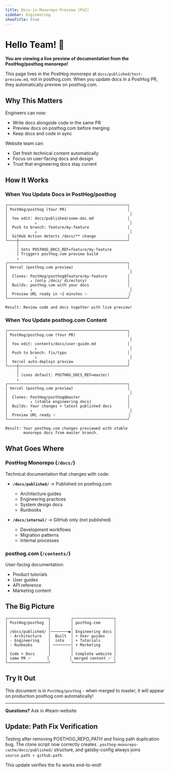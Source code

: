 ```yaml
---
title: Docs-in-Monorepo Preview (PoC)
sidebar: Engineering
showTitle: true
---
```


# Hello Team! 👋

**You are viewing a live preview of documentation from the PostHog/posthog monorepo!**

This page lives in the PostHog monorepo at `docs/published/test-preview.md`, not in posthog.com. When you update docs in a PostHog PR, they automatically preview on posthog.com.

## Why This Matters

Engineers can now:

- Write docs alongside code in the same PR
- Preview docs on posthog.com before merging
- Keep docs and code in sync

Website team can:

- Get fresh technical content automatically
- Focus on user-facing docs and design
- Trust that engineering docs stay current

## How It Works

### When You Update Docs in PostHog/posthog

```text
┌─────────────────────────────────────────────────────┐
│ PostHog/posthog (Your PR)                           │
│                                                      │
│  You edit: docs/published/some-doc.md               │
│            ↓                                         │
│  Push to branch: feature/my-feature                 │
│            ↓                                         │
│  GitHub Action detects /docs/** change              │
└────┼────────────────────────────────────────────────┘
     │
     │ Sets POSTHOG_DOCS_REF=feature/my-feature
     │ Triggers posthog.com preview build
     ↓
┌─────────────────────────────────────────────────────┐
│ Vercel (posthog.com preview)                        │
│                                                      │
│  Clones: PostHog/posthog@feature/my-feature         │
│          ↓ (only /docs/ directory)                  │
│  Builds: posthog.com with your docs                 │
│          ↓                                           │
│  Preview URL ready in ~2 minutes ✨                  │
└─────────────────────────────────────────────────────┘

Result: Review code and docs together with live preview!
```

### When You Update posthog.com Content

```text
┌─────────────────────────────────────────────────────┐
│ PostHog/posthog.com (Your PR)                       │
│                                                      │
│  You edit: contents/docs/user-guide.md              │
│            ↓                                         │
│  Push to branch: fix/typo                           │
│            ↓                                         │
│  Vercel auto-deploys preview                        │
└────┼────────────────────────────────────────────────┘
     │
     │ (uses default: POSTHOG_DOCS_REF=master)
     ↓
┌─────────────────────────────────────────────────────┐
│ Vercel (posthog.com preview)                        │
│                                                      │
│  Clones: PostHog/posthog@master                     │
│          ↓ (stable engineering docs)                │
│  Builds: Your changes + latest published docs       │
│          ↓                                           │
│  Preview URL ready ✨                                │
└─────────────────────────────────────────────────────┘

Result: Your posthog.com changes previewed with stable
        monorepo docs from master branch.
```

## What Goes Where

### PostHog Monorepo (`/docs/`)

Technical documentation that changes with code:

- **`/docs/published/`** → Published on posthog.com
  - Architecture guides
  - Engineering practices
  - System design docs
  - Runbooks

- **`/docs/internal/`** → GitHub only (not published)
  - Development workflows
  - Migration patterns
  - Internal processes

### posthog.com (`/contents/`)

User-facing documentation:

- Product tutorials
- User guides
- API reference
- Marketing content

## The Big Picture

```text
┌──────────────────┐         ┌──────────────────┐
│ PostHog/posthog  │         │ posthog.com      │
│                  │         │                  │
│ /docs/published/ │────────▶│ Engineering docs │
│ - Architecture   │  Built  │ + User guides    │
│ - Engineering    │  into   │ + Tutorials      │
│ - Runbooks       │ ────────│ + Marketing      │
│                  │         │                  │
│ Code + Docs      │         │ Complete website │
│ same PR ✅       │         │ merged content ✅ │
└──────────────────┘         └──────────────────┘
```

## Try It Out

This document is in `PostHog/posthog` - when merged to master, it will appear on production posthog.com automatically!

---

**Questions?** Ask in #team-website

## Update: Path Fix Verification

Testing after removing POSTHOG_REPO_PATH and fixing path duplication bug. The clone script now correctly creates `.posthog-monorepo-cache/docs/published/` structure, and gatsby-config always joins `source.path + github.path`.

This update verifies the fix works end-to-end!
